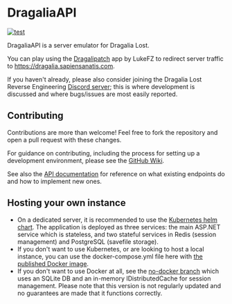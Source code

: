 # DragaliaAPI

[![test](https://github.com/SapiensAnatis/DragaliaAPI/actions/workflows/test.yaml/badge.svg?branch=develop)](https://github.com/SapiensAnatis/DragaliaAPI/actions/workflows/test.yaml)

DragaliaAPI is a server emulator for Dragalia Lost.

You can play using the [Dragalipatch](https://github.com/lukeFZ/dragalipatch) app by LukeFZ to redirect server traffic to https://dragalia.sapiensanatis.com.

If you haven't already, please also consider joining the Dragalia Lost Reverse Engineering [Discord server](https://discord.gg/j9zSttjjWj); this is where development is discussed and where bugs/issues are most easily reported.

## Contributing

Contributions are more than welcome! Feel free to fork the repository and open a pull request with these changes. 

For guidance on contributing, including the process for setting up a development environment, please see the [GitHub Wiki](https://github.com/SapiensAnatis/DragaliaAPI/wiki).

See also the [API documentation](https://dragalia-api-docs.readthedocs.io/en/latest/) for reference on what existing endpoints do and how to implement new ones.

## Hosting your own instance

- On a dedicated server, it is recommended to use the [Kubernetes helm chart](https://github.com/SapiensAnatis/helm-charts). The application is deployed as three services: the main ASP.NET service which is stateless, and two stateful services in Redis (session management) and PostgreSQL (savefile storage). 
- If you don't want to use Kubernetes, or are looking to host a local instance, you can use the docker-compose.yml file here with [the published Docker image](https://hub.docker.com/repository/docker/sapiensanatis/dragalia-api/general).
- If you don't want to use Docker at all, see the [no-docker branch](https://github.com/sapiensAnatis/dragaliaAPI/tree/no-docker) which uses an SQLite DB and an in-memory IDistributedCache for session management. Please note that this version is not regularly updated and no guarantees are made that it functions correctly.

